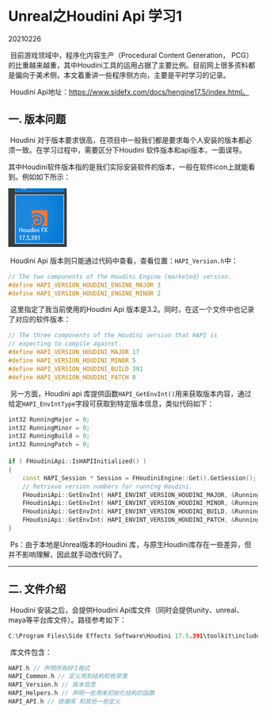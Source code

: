 # Unreal之Houdini Api 学习1

20210226

​		目前游戏领域中，程序化内容生产（Procedural  Content Generation， PCG）的比重越来越重，其中Houdini工具的运用占据了主要比例。目前网上很多资料都是偏向于美术侧，本文着重讲一些程序侧方向，主要是平时学习的记录。

​		Houdini Api地址：https://www.sidefx.com/docs/hengine17.5/index.html。

## 一. 版本问题

​		Houdini 对于版本要求很高，在项目中一般我们都是要求每个人安装的版本都必须一致。在学习过程中，需要区分下Houdini 软件版本和api版本，一面误导。

​		其中Houdini软件版本指的是我们实际安装软件的版本，一般在软件icon上就能看到。例如如下所示：

![image-20210226183641997](https://raw.githubusercontent.com/DionysosLai/PicGoImage/main/image-20210226183641997.png)

​		Houdini Api 版本则只能通过代码中查看，查看位置：``HAPI_Version.h``中：

```c++
// The two components of the Houdini Engine (marketed) version.
#define HAPI_VERSION_HOUDINI_ENGINE_MAJOR 3
#define HAPI_VERSION_HOUDINI_ENGINE_MINOR 2
```

​		这里指定了我当前使用的Houdini Api 版本是3.2。同时，在这一个文件中也记录了对应的软件版本：

```c++
// The three components of the Houdini version that HAPI is
// expecting to compile against.
#define HAPI_VERSION_HOUDINI_MAJOR 17
#define HAPI_VERSION_HOUDINI_MINOR 5
#define HAPI_VERSION_HOUDINI_BUILD 391
#define HAPI_VERSION_HOUDINI_PATCH 0
```

​		另一方面，Houdini api 库提供函数``HAPI_GetEnvInt()``用来获取版本内容，通过给定``HAPI_EnvIntType``字段可获取到特定版本信息，类似代码如下：

```c++
int32 RunningMajor = 0;
int32 RunningMinor = 0;
int32 RunningBuild = 0;
int32 RunningPatch = 0;

if ( FHoudiniApi::IsHAPIInitialized() )
{
    const HAPI_Session * Session = FHoudiniEngine::Get().GetSession();
    // Retrieve version numbers for running Houdini.
    FHoudiniApi::GetEnvInt( HAPI_ENVINT_VERSION_HOUDINI_MAJOR, &RunningMajor );
    FHoudiniApi::GetEnvInt( HAPI_ENVINT_VERSION_HOUDINI_MINOR, &RunningMinor );
    FHoudiniApi::GetEnvInt( HAPI_ENVINT_VERSION_HOUDINI_BUILD, &RunningBuild );
    FHoudiniApi::GetEnvInt( HAPI_ENVINT_VERSION_HOUDINI_PATCH, &RunningPatch );
}
```

​		Ps：由于本地是Unreal版本的Houdini 库，与原生Houdini库存在一些差异，但并不影响理解，因此就手动改代码了。

---

## 二. 文件介绍

​		Houdini 安装之后，会提供Houdini Api库文件（同时会提供unity、unreal、maya等平台库文件）。路径参考如下：

```c++
C:\Program Files\Side Effects Software\Houdini 17.5.391\toolkit\include\HAPI
```

​		库文件包含：

```c++
HAPI.h // 声明所有API格式
HAPI_Common.h // 定义用到结构和枚举类
HAPI_Version.h // 版本信息
HAPI_Helpers.h // 声明一些用来初始化结构的函数
HAPI_API.h // 链接库 和其他一些定义
```



